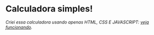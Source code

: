 # Calculadora simples!

_Criei essa calculadora usando apenas HTML, CSS E JAVASCRIPT: [veja funcionando](https://jadsoncerqueira.github.io/calculator/)._

